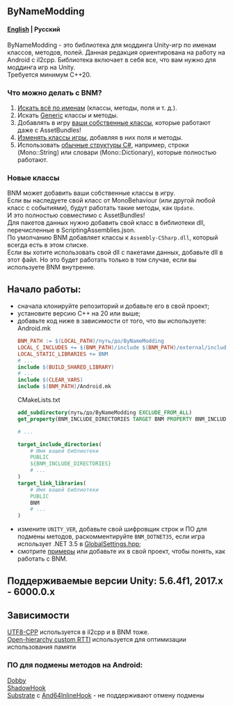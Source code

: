 ## ByNameModding
#### [English](https://github.com/ByNameModding/BNM-Android/blob/master/README.md) | Русский
ByNameModding - это библиотека для моддинга Unity-игр по именам классов, методов, полей. Данная редакция ориентирована на работу на Android с il2cpp. Библиотека включает в себя все, что вам нужно для моддинга игр на Unity.<br>
Требуется минимум C++20.

### Что можно делать с BNM?
1. [Искать всё по именам](examples/01_Basics.cpp) (классы, методы, поля и т. д.).
2. Искать [Generic](examples/03_Generic.cpp) классы и методы.
3. Добавлять в игру [ваши собственные классы](examples/05_ClassesManagement.cpp), которые работают даже с AssetBundles!
4. [Изменять классы игры](examples/05_ClassesManagement.cpp), добавляя в них поля и методы.
5. Использовать [обычные структуры С#](examples/02_OtherStructures.cpp), например, строки (Mono::String) или словари (Mono::Dictionary), которые полностью работают.

### Новые классы
BNM может добавить ваши собственные классы в игру.<br>
Если вы наследуете свой класс от MonoBehaviour (или другой любой класс с событиями), будут работать такие методы, как `Update`.<br>
И это полностью совместимо с AssetBundles!<br>
Для пакетов данных нужно добавить свой класс в библиотеки dll, перечисленные в ScriptingAssemblies.json.<br>
По умолчанию BNM добавляет классы к `Assembly-CSharp.dll`, который всегда есть в этом списке.<br>
Если вы хотите использовать свой dll с пакетами данных, добавьте dll в этот файл. Но это будет работать только в том случае, если вы используете BNM внутренне.<br>

## Начало работы:
+ сначала клонируйте репозиторий и добавьте его в свой проект;
+ установите версию C++ на 20 или выше;
+ добавьте код ниже в зависимости от того, что вы используете:<br>
    Android.mk
    ```mk
    BNM_PATH := $(LOCAL_PATH)/путь/до/ByNameModding
    LOCAL_C_INCLUDES += $(BNM_PATH)/include $(BNM_PATH)/external/include
    LOCAL_STATIC_LIBRARIES += BNM
    # ...
    include $(BUILD_SHARED_LIBRARY)
    # ...
    include $(CLEAR_VARS)
    include $(BNM_PATH)/Android.mk
    ```
    CMakeLists.txt
    ```cmake
    add_subdirectory(путь/до/ByNameModding EXCLUDE_FROM_ALL)
    get_property(BNM_INCLUDE_DIRECTORIES TARGET BNM PROPERTY BNM_INCLUDE_DIRECTORIES)
	
    # ...
	
    target_include_directories(
        # Имя вашей библиотеки
        PUBLIC
        ${BNM_INCLUDE_DIRECTORIES}
        # ...
    )
    target_link_libraries(
        # Имя вашей библиотеки
        PUBLIC
        BNM
        # ...
    )
    ```
+ измените `UNITY_VER`, добавьте свой шифровщик строк и ПО для подмены методов, раскомментируйте `BNM_DOTNET35`, если игра использует .NET 3.5 в [GlobalSettings.hpp](include/BNM/UserSettings/GlobalSettings.hpp);
+ смотрите [примеры](examples) или добавьте их в свой проект, чтобы понять, как работать с BNM.

## Поддерживаемые версии Unity: 5.6.4f1, 2017.x - 6000.0.x

## Зависимости
[UTF8-CPP](https://github.com/nemtrif/utfcpp) используется в il2cpp и в BNM тоже.<br>
[Open-hierarchy custom RTTI](https://github.com/royvandam/rtti/tree/cf0dee6fb3999573f45b0726a8d5739022e3dacf) используется для оптимизации использования памяти
### ПО для подмены методов на Android:
[Dobby](https://github.com/jmpews/Dobby)<br>
[ShadowHook](https://github.com/bytedance/android-inline-hook)<br>
[Substrate](https://github.com/jbro129/Unity-Substrate-Hook-Android/tree/master/C%2B%2B/Substrate) с [And64InlineHook](https://github.com/Rprop/And64InlineHook) - не поддерживают отмену подмены